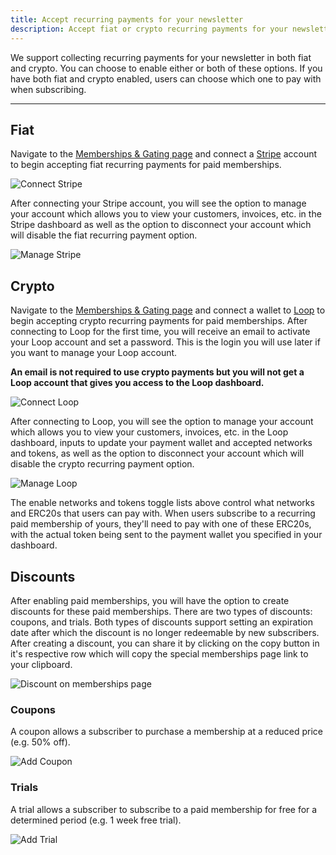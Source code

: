 ```yaml
---
title: Accept recurring payments for your newsletter
description: Accept fiat or crypto recurring payments for your newsletter.
---
```


We support collecting recurring payments for your newsletter in both fiat and crypto. You can choose to enable either or both of these options. If you have both fiat and crypto enabled, users can choose which one to pay with when subscribing.

---

## Fiat

Navigate to the [Memberships & Gating page](https://paragraph.xyz/settings/publication/memberships-token-gating) and connect a [Stripe](https://stripe.com/) account to begin accepting fiat recurring payments for paid memberships.

![Connect Stripe](/img/stripe-connect.png)

After connecting your Stripe account, you will see the option to manage your account which allows you to view your customers, invoices, etc. in the Stripe dashboard as well as the option to disconnect your account which will disable the fiat recurring payment option.

![Manage Stripe](/img/stripe-manage.png)

## Crypto

Navigate to the [Memberships & Gating page](https://paragraph.xyz/settings/publication/memberships-token-gating) and connect a wallet to [Loop](https://www.loopcrypto.xyz/) to begin accepting crypto recurring payments for paid memberships. After connecting to Loop for the first time, you will receive an email to activate your Loop account and set a password. This is the login you will use later if you want to manage your Loop account.

**An email is not required to use crypto payments but you will not get a Loop account that gives you access to the Loop dashboard.**

![Connect Loop](/img/loop-connect.png)

After connecting to Loop, you will see the option to manage your account which allows you to view your customers, invoices, etc. in the Loop dashboard, inputs to update your payment wallet and accepted networks and tokens, as well as the option to disconnect your account which will disable the crypto recurring payment option.

![Manage Loop](/img/loop-manage.png)

The enable networks and tokens toggle lists above control what networks and ERC20s that users can pay with. When users subscribe to a recurring paid membership of yours, they'll need to pay with one of these ERC20s, with the actual token being sent to the payment wallet you specified in your dashboard.

## Discounts

After enabling paid memberships, you will have the option to create discounts for these paid memberships. There are two types of discounts: coupons, and trials. Both types of discounts support setting an expiration date after which the discount is no longer redeemable by new subscribers. After creating a discount, you can share it by clicking on the copy button in it's respective row which will copy the special memberships page link to your clipboard.

![Discount on memberships page](/img/discounts-memberships.png)

### Coupons

A coupon allows a subscriber to purchase a membership at a reduced price (e.g. 50% off).

![Add Coupon](/img/discounts-coupon.png)

### Trials

A trial allows a subscriber to subscribe to a paid membership for free for a determined period (e.g. 1 week free trial).

![Add Trial](/img/discounts-trial.png)
